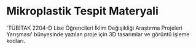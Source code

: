 # Mikroplastik Tespit Materyali
'TÜBİTAK 2204-D Lise Öğrencileri İklim Değişikliği Araştırma Projeleri Yarışması' bünyesinde yazılan proje için 3D tasarımlar ve görüntü işleme kodları.
